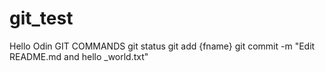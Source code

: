 # git_test
Hello Odin
GIT COMMANDS
git status
git add {fname}
git commit -m "Edit README.md and hello _world.txt"